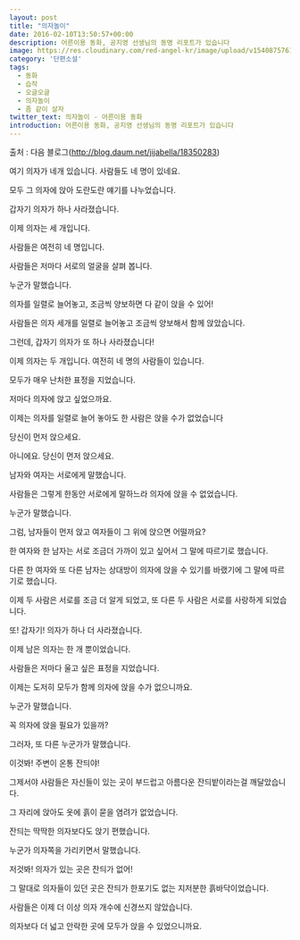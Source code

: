 ```yaml
---
layout: post
title: "의자놀이"
date: 2016-02-10T13:50:57+00:00
description: 어른이용 동화, 공지영 선생님의 동명 리포트가 있습니다
image: https://res.cloudinary.com/red-angel-kr/image/upload/v1540875761/blog_img/etc.jpg
category: '단편소설'
tags:
  - 동화
  - 습작
  - 오글오글
  - 의자놀이
  - 좀 같이 살자
twitter_text: 의자놀이 - 어른이용 동화
introduction: 어른이용 동화, 공지영 선생님의 동명 리포트가 있습니다
---
```


출처 : 다음 블로그(<http://blog.daum.net/jijabella/18350283>)

여기 의자가 네개 있습니다. 사람들도 네 명이 있네요.
  
모두 그 의자에 앉아 도란도란 얘기를 나누었습니다.

갑자기 의자가 하나 사라졌습니다.

이제 의자는 세 개입니다.
  
사람들은 여전히 네 명입니다.
  
사람들은 저마다 서로의 얼굴을 살펴 봅니다.

누군가 말했습니다.
  
의자를 일렬로 늘어놓고, 조금씩 양보하면 다 같이 앉을 수 있어!
  
사람들은 의자 세개를 일렬로 늘어놓고 조금씩 양보해서 함께 앉았습니다.

그런데, 갑자기 의자가 또 하나 사라졌습니다!

이제 의자는 두 개입니다. 여전히 네 명의 사람들이 있습니다.
  
모두가 매우 난처한 표정을 지었습니다.
  
저마다 의자에 앉고 싶었으까요.
  
이제는 의자를 일렬로 늘어 놓아도 한 사람은 앉을 수가 없었습니다

당신이 먼저 앉으세요.
  
아니에요. 당신이 먼저 앉으세요.

남자와 여자는 서로에게 말했습니다.
  
사람들은 그렇게 한동안 서로에게 말하느라 의자에 앉을 수 없었습니다.

누군가 말했습니다.
  
그럼, 남자들이 먼저 앉고 여자들이 그 위에 앉으면 어떨까요?

한 여자와 한 남자는 서로 조금더 가까이 있고 싶어서 그 말에 따르기로 했습니다.
  
다른 한 여자와 또 다른 남자는 상대방이 의자에 앉을 수 있기를 바랬기에 그 말에 따르기로 했습니다.

이제 두 사람은 서로를 조금 더 알게 되었고, 또 다른 두 사람은 서로를 사랑하게 되었습니다.

또! 갑자기! 의자가 하나 더 사라졌습니다.

이제 남은 의자는 한 개 뿐이었습니다.
  
사람들은 저마다 울고 싶은 표정을 지었습니다.
  
이제는 도저히 모두가 함께 의자에 앉을 수가 없으니까요.

누군가 말했습니다.
  
꼭 의자에 앉을 필요가 있을까?
  
그러자, 또 다른 누군가가 말했습니다.
  
이것봐! 주변이 온통 잔듸야!

그제서야 사람들은 자신들이 있는 곳이 부드럽고 아름다운 잔듸밭이라는걸 깨달았습니다.
  
그 자리에 앉아도 옷에 흙이 묻을 염려가 없었습니다.
  
잔듸는 딱딱한 의자보다도 앉기 편했습니다.

누군가 의자쪽을 가리키면서 말했습니다.
  
저것봐! 의자가 있는 곳은 잔듸가 없어!
  
그 말대로 의자들이 있던 곳은 잔듸가 한포기도 없는 지저분한 흙바닥이었습니다.

사람들은 이제 더 이상 의자 개수에 신경쓰지 않았습니다.
  
의자보다 더 넓고 안락한 곳에 모두가 앉을 수 있었으니까요.

